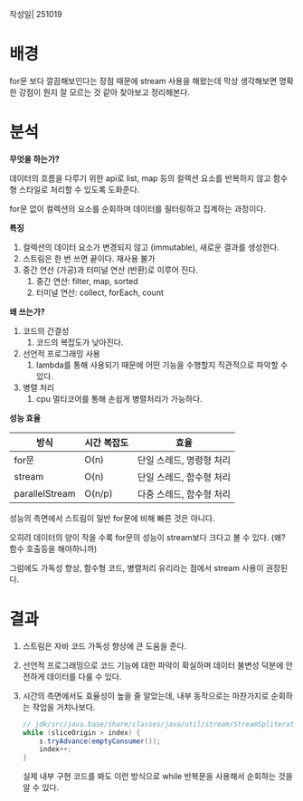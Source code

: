 작성일| 251019

# 배경

for문 보다 깔끔해보인다는 장점 때문에 stream 사용을 해왔는데 막상 생각해보면 명확한 강점이 뭔지 잘 모르는 것 같아 찾아보고 정리해본다. 

# 분석

**무엇을 하는가?** 

데이터의 흐름을 다루기 위한 api로 list, map 등의 컬렉션 요소를 반복하지 않고 함수형 스타일로 처리할 수 있도록 도화준다. 

for문 없이 컬렉션의 요소를 순회하며 데이터를 필터링하고 집계하는 과정이다. 

**특징** 

1. 컬렉션의 데이터 요소가 변경되지 않고 (immutable), 새로운 결과를 생성한다.  
2. 스트림은 한 번 쓰면 끝이다. 재사용 불가 
3. 중간 연산 (가공)과 터미널 연산 (반환)로 이루어 진다.
    1. 중간 연산: filter, map, sorted
    2. 터미널 연산: collect, forEach, count 

**왜 쓰는가?** 

1. 코드의 간결성 
    1. 코드의 복잡도가 낮아진다. 
2. 선언적 프로그래밍 사용 
    1. lambda를 통해 사용되기 때문에 어떤 기능을 수행할지 직관적으로 파악할 수 있다. 
3. 병렬 처리 
    1. cpu 멀티코어를 통해 손쉽게 병렬처리가 가능하다. 

**성능 효율** 

| 방식 | 시간 복잡도  | 효율 |
| --- | --- | --- |
| for문 | O(n) | 단일 스레드, 명령형 처리 |
| stream | O(n) | 단일 스레드, 함수형 처리  |
| parallelStream | O(n/p) | 다중 스레드, 함수형 처리  |

성능의 측면에서 스트림이 일반 for문에 비해 빠른 것은 아니다. 

오히려 데이터의 양이 작을 수록 for문의 성능이 stream보다 크다고 볼 수 있다. (왜? 함수 호출등을 해야하니까)

그럼에도 가독성 향상, 함수형 코드, 병렬처리 유리라는 점에서 stream 사용이 권장된다.

# 결과

1. 스트림은 자바 코드 가독성 향상에 큰 도움을 준다. 
2. 선언적 프로그래밍으로 코드 기능에 대한 파악이 확실하며 데이터 불변성 덕분에 안전하게 데이터를 다룰 수 있다. 
3. 시간의 측면에서도 효율성이 높을 줄 알았는데, 내부 동작으로는 마찬가지로 순회하는 작업을 거치나보다. 
    
    ```java
    // jdk/src/java.base/share/classes/java/util/stream/StreamSpliterators.java tryadvance()
    while (sliceOrigin > index) {
    	s.tryAdvance(emptyConsumer());
    	index++;
    }
    ```
    
    실제 내부 구현 코드를 봐도 이런 방식으로 while 반복문을 사용해서 순회하는 것을 알 수 있다.